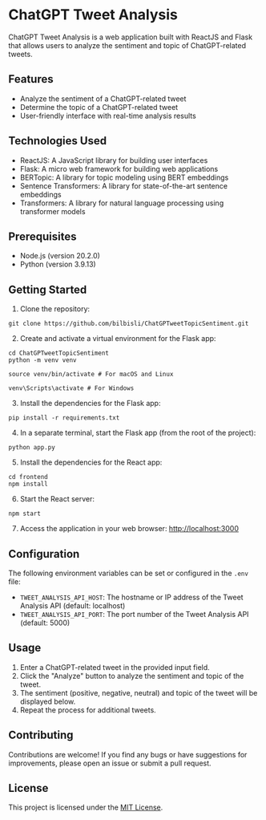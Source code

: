 # ChatGPT Tweet Analysis

ChatGPT Tweet Analysis is a web application built with ReactJS and Flask that allows users to analyze the sentiment and topic of ChatGPT-related tweets.

## Features

- Analyze the sentiment of a ChatGPT-related tweet
- Determine the topic of a ChatGPT-related tweet
- User-friendly interface with real-time analysis results

## Technologies Used

- ReactJS: A JavaScript library for building user interfaces
- Flask: A micro web framework for building web applications
- BERTopic: A library for topic modeling using BERT embeddings
- Sentence Transformers: A library for state-of-the-art sentence embeddings
- Transformers: A library for natural language processing using transformer models

## Prerequisites

- Node.js (version 20.2.0)
- Python (version 3.9.13)

## Getting Started

1. Clone the repository:
```
git clone https://github.com/bilbisli/ChatGPTweetTopicSentiment.git
```
2. Create and activate a virtual environment for the Flask app:
```
cd ChatGPTweetTopicSentiment
python -m venv venv
```
```
source venv/bin/activate # For macOS and Linux
```
```
venv\Scripts\activate # For Windows
```
3. Install the dependencies for the Flask app:
```
pip install -r requirements.txt
```
4. In a separate terminal, start the Flask app (from the root of the project):
```
python app.py
```
5. Install the dependencies for the React app:
```
cd frontend
npm install
```
6. Start the React server:
```
npm start
```
7. Access the application in your web browser:
    [http://localhost:3000](http://localhost:3000)

## Configuration

The following environment variables can be set or configured in the `.env` file:

- `TWEET_ANALYSIS_API_HOST`: The hostname or IP address of the Tweet Analysis API (default: localhost)
- `TWEET_ANALYSIS_API_PORT`: The port number of the Tweet Analysis API (default: 5000)

## Usage

1. Enter a ChatGPT-related tweet in the provided input field.
2. Click the "Analyze" button to analyze the sentiment and topic of the tweet.
3. The sentiment (positive, negative, neutral) and topic of the tweet will be displayed below.
4. Repeat the process for additional tweets.

## Contributing

Contributions are welcome! If you find any bugs or have suggestions for improvements, please open an issue or submit a pull request.

## License

This project is licensed under the [MIT License](LICENSE).



   

   

